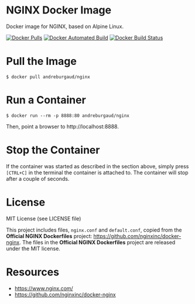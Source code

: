 # NGINX Docker Image

Docker image for NGINX, based on Alpine Linux.

[![Docker Pulls](https://img.shields.io/docker/pulls/andreburgaud/nginx.svg)](https://hub.docker.com/r/andreburgaud/nginx/)
[![Docker Automated Build](https://img.shields.io/docker/automated/andreburgaud/nginx.svg)](https://hub.docker.com/r/andreburgaud/nginx/)
[![Docker Build Status](https://img.shields.io/docker/build/andreburgaud/nginx.svg)](https://hub.docker.com/r/andreburgaud/nginx/)

# Pull the Image

```
$ docker pull andreburgaud/nginx
```

# Run a Container

```
$ docker run --rm -p 8888:80 andreburgaud/nginx
```

Then, point a browser to http://localhost:8888.

# Stop the Container

If the container was started as described in the section above, simply press `[CTRL+C]` in the terminal the container is attached to. The container will stop after a couple of seconds.

# License

MIT License (see LICENSE file)

This project includes files, `nginx.conf` and `default.conf`, copied from the **Official NGINX Dockerfiles** project: https://github.com/nginxinc/docker-nginx. The files in the **Official NGINX Dockerfiles** project are released under the MIT license.

# Resources

* https://www.nginx.com/
* https://github.com/nginxinc/docker-nginx

